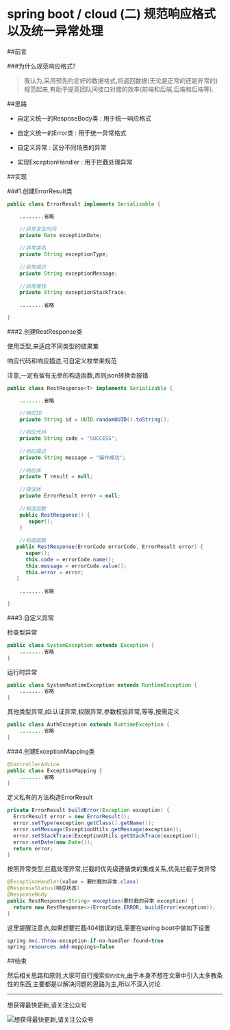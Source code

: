 # spring boot / cloud (二) 规范响应格式以及统一异常处理

##前言

###为什么规范响应格式?

>我认为,采用预先约定好的数据格式,将返回数据(无论是正常的还是异常的)规范起来,有助于提高团队间接口对接的效率(前端和后端,后端和后端等).

##思路


- 自定义统一的ResposeBody类 : 用于统一响应格式


- 自定义统一的Error类 : 用于统一异常格式


- 自定义异常 : 区分不同场景的异常


- 实现ExceptionHandler : 用于拦截处理异常


##实现

###1.创建ErrorResult类


``` java
public class ErrorResult implements Serializable {

	........省略

	//异常发生时间
	private Date exceptionDate;
	
	//异常类名
	private String exceptionType;
	
	//异常描述
	private String exceptionMessage;
	
	//异常堆栈
	private String exceptionStackTrace;
	
	........省略

}
```

###2.创建RestResponse类

使用泛型,来适应不同类型的结果集

响应代码和响应描述,可自定义枚举来规范

注意,一定有留有无参的构造函数,否则json转换会报错

``` java
public class RestResponse<T> implements Serializable {

	........省略

	//响应ID
	private String id = UUID.randomUUID().toString();
	
	//响应代码
	private String code = "SUCCESS";
	
	//响应描述
	private String message = "操作成功";
	
	//响应体
	private T result = null;
	
	//错误体
	private ErrorResult error = null;
	
	//构造函数
	public RestResponse() {
	   super();
	}
  	
  	//构造函数
   public RestResponse(ErrorCode errorCode, ErrorResult error) {
      super();
      this.code = errorCode.name();
      this.message = errorCode.value();
      this.error = error;
   }
	
	........省略

}
```

###3.自定义异常

检查型异常

``` java
public class SystemException extends Exception {
	........省略
}
```

运行时异常

``` java
public class SystemRuntimeException extends RuntimeException {
	........省略
}
```

其他类型异常,如:认证异常,权限异常,参数校验异常,等等,按需定义

``` java
public class AuthException extends RuntimeException {
	........省略
}
```

###4.创建ExceptionMapping类


``` java
@ControllerAdvice
public class ExceptionMapping {
	........省略
}
```

定义私有的方法构造ErrorResult

``` java
private ErrorResult buildError(Exception exception) {
  ErrorResult error = new ErrorResult();
  error.setType(exception.getClass().getName());
  error.setMessage(ExceptionUtils.getMessage(exception));
  error.setStackTrace(ExceptionUtils.getStackTrace(exception));
  error.setDate(new Date());
  return error;
}
```

按照异常类型,拦截处理异常,拦截的优先级遵循类的集成关系,优先拦截子类异常

``` java
@ExceptionHandler(value = 要拦截的异常.class)
@ResponseStatus(响应状态)
@ResponseBody
public RestResponse<String> exception(要拦截的异常 exception) {
  return new RestResponse<>(ErrorCode.ERROR, buildError(exception));
}
```

这里提醒注意点,如果想要拦截404错误的话,需要在spring boot中做如下设置

``` java
spring.mvc.throw-exception-if-no-handler-found=true
spring.resources.add-mappings=false
```


##结束

然后相关思路和原则,大家可自行搜索`契约优先`,由于本身不想在文章中引入太多教条性的东西,主要都是以解决问题的思路为主,所以不深入讨论.

---------

想获得最快更新,请关注公众号

![想获得最快更新,请关注公众号](https://mmbiz.qlogo.cn/mmbiz_jpg/gjOvoY7GOt5a4dicfGbqze591YAEiaRONE0nOsiaur4nlsmKtUpRuONue28wJ9JfOXfBl99OoVmYncohMnEY4LMdg/0?wx_fmt=jpeg "想获得最快更新,请关注公众号") 


